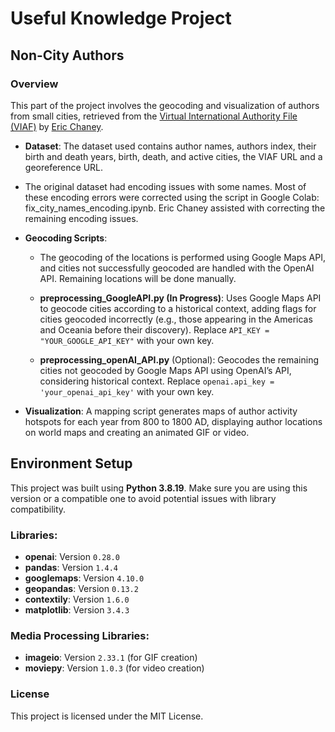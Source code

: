 
# Useful Knowledge Project

## Non-City Authors

### Overview
This part of the project involves the geocoding and visualization of authors from small cities, retrieved from the [Virtual International Authority File (VIAF)](https://viaf.org/) by [Eric Chaney](https://www.tse-fr.eu/sites/default/files/TSE/documents/sem2022/bid/chaney.pdf).

- **Dataset**: The dataset used contains author names, authors index, their birth and death years, birth, death, and active cities, the VIAF URL and  a georeference URL.

- The original dataset had encoding issues with some names. Most of these encoding errors were corrected using the script in Google Colab: fix_city_names_encoding.ipynb. Eric Chaney assisted with correcting the remaining encoding issues.
  
- **Geocoding Scripts**:
  - The geocoding of the locations is performed using Google Maps API, and cities not successfully geocoded are handled with the OpenAI API. Remaining locations will be done manually.

  - **preprocessing_GoogleAPI.py (In Progress)**: Uses Google Maps API to geocode cities according to a historical context, adding flags for cities geocoded incorrectly (e.g., those appearing in the Americas and Oceania before their discovery). Replace `API_KEY = "YOUR_GOOGLE_API_KEY"` with your own key.

  - **preprocessing_openAI_API.py** (Optional): Geocodes the remaining cities not geocoded by Google Maps API using OpenAI’s API, considering historical context. Replace `openai.api_key = 'your_openai_api_key'` with your own key.

- **Visualization**: A mapping script generates maps of author activity hotspots for each year from 800 to 1800 AD, displaying author locations on world maps and creating an animated GIF or video.

## Environment Setup

This project was built using **Python 3.8.19**. Make sure you are using this version or a compatible one to avoid potential issues with library compatibility.

### Libraries:
- **openai**: Version `0.28.0`
- **pandas**: Version `1.4.4`
- **googlemaps**: Version `4.10.0`
- **geopandas**: Version `0.13.2`
- **contextily**: Version `1.6.0`
- **matplotlib**: Version `3.4.3`

### Media Processing Libraries:
- **imageio**: Version `2.33.1` (for GIF creation)
- **moviepy**: Version `1.0.3` (for video creation)

### License
This project is licensed under the MIT License.
